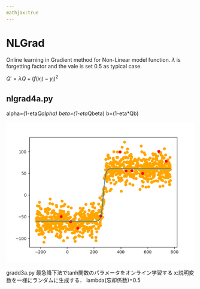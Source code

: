 ```yaml
---
mathjax:true
---
```

# NLGrad
Online learning in Gradient method for Non-Linear model function.
$\lambda$ is forgetting factor and the vale is set 0.5 as typical case.

<script async src="https://cdnjs.cloudflare.com/ajax/libs/mathjax/2.7.6/MathJax.js?config=TeX-AMS_CHTML"></script>


$Q' = \lambda Q + (f(x_i)-y_i)^2$

## nlgrad4a.py

alpha=(1-eta*Qalpha)
beta=(1-eta*Qbeta)
b=(1-eta*Qb)

<img src='https://github.com/HondaLab/NLGrad/blob/honda/pics/sample4a.png' width=600>

gradd3a.py
最急降下法でtanh関数のパラメータをオンライン学習する
x:説明変数を一様にランダムに生成する．
lambda(忘却係数)=0.5


